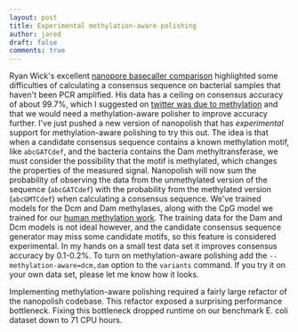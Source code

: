 ```yaml
---
layout: post
title: Experimental methylation-aware polishing
author: jared
draft: false
comments: true
---
```


Ryan Wick's excellent [nanopore basecaller comparison](https://github.com/rrwick/Basecalling-comparison) highlighted some difficulties of calculating a consensus sequence on bacterial samples that haven't been PCR amplified. His data has a ceiling on consensus accuracy of about 99.7%, which I suggested on [twitter was due to methylation](https://twitter.com/jaredtsimpson/status/914862676605640704) and that we would need a methylation-aware polisher to improve accuracy further. I've just pushed a new version of nanopolish that has _experimental_ support for methylation-aware polishing to try this out. The idea is that when a candidate consensus sequence contains a known methylation motif, like `abcGATCdef`, and the bacteria contains the Dam methyltransferase, we must consider the possibility that the motif is methylated, which changes the properties of the measured signal. Nanopolish will now sum the probability of observing the data from the unmethylated version of the sequence (`abcGATCdef`) with the probability from the methylated version (`abcGMTCdef`) when calculating a consensus sequence. We've trained models for the Dcm and Dam methylases, along with the CpG model we trained for our [human methylation work](http://www.nature.com/nmeth/journal/v14/n4/full/nmeth.4184.html). The training data for the Dam and Dcm models is not ideal however, and the candidate consensus sequence generator may miss some candidate motifs, so this feature is considered experimental. In my hands on a small test data set it improves consensus accuracy by 0.1-0.2%. To turn on methylation-aware polishing add the `--methylation-aware=dcm,dam` option to the `variants` command. If you try it on your own data set, please let me know how it looks.

Implementing methylation-aware polishing required a fairly large refactor of the nanopolish codebase. This refactor exposed a surprising performance bottleneck. Fixing this bottleneck dropped runtime on our benchmark E. coli dataset down to 71 CPU hours. 
